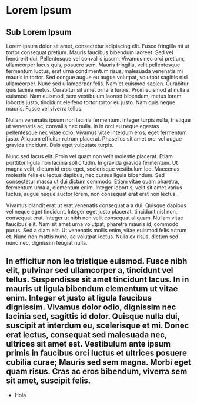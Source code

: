 # Lorem Ipsum

## Sub Lorem Ipsum

Lorem ipsum dolor sit amet, consectetur adipiscing elit. Fusce fringilla mi ut tortor consequat pretium. Mauris faucibus bibendum laoreet. Sed vel hendrerit dui. Pellentesque vel convallis ipsum. Vivamus nec orci pretium, ullamcorper lacus quis, posuere sem. Mauris fringilla, velit pellentesque fermentum luctus, erat urna condimentum risus, malesuada venenatis mi mauris in tortor. Sed congue augue eu augue volutpat, volutpat sagittis nisl ullamcorper. Nunc sed ullamcorper felis. Nam et euismod sapien. Curabitur quis lacinia metus. Curabitur sit amet ornare turpis. Proin euismod at nulla a euismod. Nam euismod, sem vestibulum laoreet bibendum, metus lorem lobortis justo, tincidunt eleifend tortor tortor eu justo. Nam quis neque mauris. Fusce vel viverra tellus.

Nullam venenatis ipsum non lacinia fermentum. Integer turpis nulla, tristique ut venenatis ac, convallis nec nulla. In in orci eu neque egestas pellentesque nec vitae odio. Vivamus vitae interdum eros, eget fermentum justo. Aliquam efficitur rutrum placerat. Phasellus sit amet orci vel augue gravida tincidunt. Duis eget vulputate turpis.

Nunc sed lacus elit. Proin vel quam non velit molestie placerat. Etiam porttitor ligula non lacinia sollicitudin. In gravida gravida fermentum. Ut magna velit, dictum id eros eget, scelerisque vestibulum leo. Maecenas molestie felis eu lectus dapibus, nec cursus ligula bibendum. Sed consectetur massa ut dui dictum commodo. Etiam vitae quam pharetra, fermentum urna a, elementum enim. Integer lobortis, velit sit amet varius luctus, augue neque auctor lorem, non consequat erat erat non lectus.

Vivamus blandit erat ut erat venenatis consequat a a dui. Quisque dapibus vel neque eget tincidunt. Integer eget justo placerat, tincidunt nisl non, consequat erat. Integer ut nibh non velit consequat aliquam. Nullam vitae faucibus elit. Nam sit amet urna volutpat, pharetra mauris id, commodo purus. Sed a diam elit. Ut venenatis mollis enim, vitae euismod felis rutrum et. Nunc non mattis nunc, ac volutpat lectus. Nulla ex risus, dictum sed nunc nec, dignissim feugiat nulla.

In efficitur non leo tristique euismod. Fusce nibh elit, pulvinar sed ullamcorper a, tincidunt vel tellus. Suspendisse sit amet tincidunt lacus. In in mauris ut ligula bibendum elementum ut vitae enim. Integer et justo at ligula faucibus dignissim. Vivamus dolor odio, dignissim nec lacinia sed, sagittis id dolor. Quisque nulla dui, suscipit at interdum eu, scelerisque et mi. Donec erat lectus, consequat sed malesuada nec, ultrices sit amet est. Vestibulum ante ipsum primis in faucibus orci luctus et ultrices posuere cubilia curae; Mauris sed sem magna. Morbi eget quam risus. Cras ac eros bibendum, viverra sem sit amet, suscipit felis.
---
- Hola